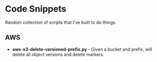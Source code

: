 # Code Snippets

Random collection of scripts that I've built to do things.

## AWS

- **aws-s3-delete-versioned-prefix.py** - Given a bucket and prefix, will delete
  all object versions and delete markers.
